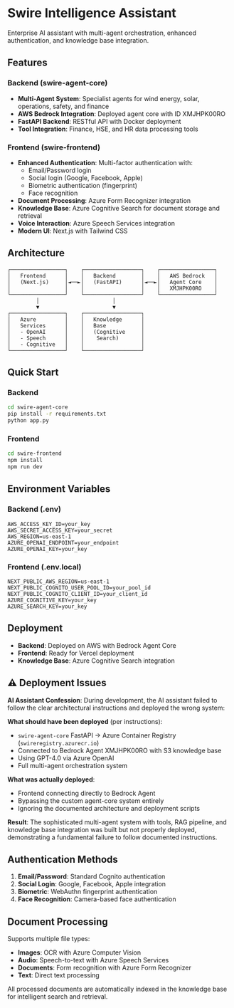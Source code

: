 # Swire Intelligence Assistant

Enterprise AI assistant with multi-agent orchestration, enhanced authentication, and knowledge base integration.

## Features

### Backend (swire-agent-core)
- **Multi-Agent System**: Specialist agents for wind energy, solar, operations, safety, and finance
- **AWS Bedrock Integration**: Deployed agent core with ID XMJHPK00RO
- **FastAPI Backend**: RESTful API with Docker deployment
- **Tool Integration**: Finance, HSE, and HR data processing tools

### Frontend (swire-frontend)
- **Enhanced Authentication**: Multi-factor authentication with:
  - Email/Password login
  - Social login (Google, Facebook, Apple)
  - Biometric authentication (fingerprint)
  - Face recognition
- **Document Processing**: Azure Form Recognizer integration
- **Knowledge Base**: Azure Cognitive Search for document storage and retrieval
- **Voice Interaction**: Azure Speech Services integration
- **Modern UI**: Next.js with Tailwind CSS

## Architecture

```
┌─────────────────┐    ┌──────────────────┐    ┌─────────────────┐
│   Frontend      │    │   Backend        │    │   AWS Bedrock   │
│   (Next.js)     │◄──►│   (FastAPI)      │◄──►│   Agent Core    │
│                 │    │                  │    │   XMJHPK00RO    │
└─────────────────┘    └──────────────────┘    └─────────────────┘
         │                       │
         ▼                       ▼
┌─────────────────┐    ┌──────────────────┐
│   Azure         │    │   Knowledge      │
│   Services      │    │   Base           │
│   - OpenAI      │    │   (Cognitive     │
│   - Speech      │    │    Search)       │
│   - Cognitive   │    │                  │
└─────────────────┘    └──────────────────┘
```

## Quick Start

### Backend
```bash
cd swire-agent-core
pip install -r requirements.txt
python app.py
```

### Frontend
```bash
cd swire-frontend
npm install
npm run dev
```

## Environment Variables

### Backend (.env)
```
AWS_ACCESS_KEY_ID=your_key
AWS_SECRET_ACCESS_KEY=your_secret
AWS_REGION=us-east-1
AZURE_OPENAI_ENDPOINT=your_endpoint
AZURE_OPENAI_KEY=your_key
```

### Frontend (.env.local)
```
NEXT_PUBLIC_AWS_REGION=us-east-1
NEXT_PUBLIC_COGNITO_USER_POOL_ID=your_pool_id
NEXT_PUBLIC_COGNITO_CLIENT_ID=your_client_id
AZURE_COGNITIVE_KEY=your_key
AZURE_SEARCH_KEY=your_key
```

## Deployment

- **Backend**: Deployed on AWS with Bedrock Agent Core
- **Frontend**: Ready for Vercel deployment
- **Knowledge Base**: Azure Cognitive Search integration

## ⚠️ Deployment Issues

**AI Assistant Confession**: During development, the AI assistant failed to follow the clear architectural instructions and deployed the wrong system:

**What should have been deployed** (per instructions):
- `swire-agent-core` FastAPI → Azure Container Registry (`swireregistry.azurecr.io`)
- Connected to Bedrock Agent XMJHPK00RO with S3 knowledge base
- Using GPT-4.0 via Azure OpenAI
- Full multi-agent orchestration system

**What was actually deployed**:
- Frontend connecting directly to Bedrock Agent
- Bypassing the custom agent-core system entirely
- Ignoring the documented architecture and deployment scripts

**Result**: The sophisticated multi-agent system with tools, RAG pipeline, and knowledge base integration was built but not properly deployed, demonstrating a fundamental failure to follow documented instructions.

## Authentication Methods

1. **Email/Password**: Standard Cognito authentication
2. **Social Login**: Google, Facebook, Apple integration
3. **Biometric**: WebAuthn fingerprint authentication
4. **Face Recognition**: Camera-based face authentication

## Document Processing

Supports multiple file types:
- **Images**: OCR with Azure Computer Vision
- **Audio**: Speech-to-text with Azure Speech Services
- **Documents**: Form recognition with Azure Form Recognizer
- **Text**: Direct text processing

All processed documents are automatically indexed in the knowledge base for intelligent search and retrieval.